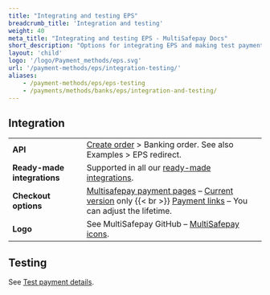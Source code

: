 ```yaml
---
title: "Integrating and testing EPS"
breadcrumb_title: 'Integration and testing'
weight: 40
meta_title: "Integrating and testing EPS - MultiSafepay Docs"
short_description: "Options for integrating EPS and making test payments"
layout: 'child'
logo: '/logo/Payment_methods/eps.svg'
url: '/payment-methods/eps/integration-testing/'
aliases:
    - /payment-methods/eps/eps-testing
    - /payments/methods/banks/eps/integration-and-testing/
---
```

## Integration

| | |
|---|---|
| **API** | [Create order](https://docs-api.multisafepay.com/reference/createorder) > Banking order. See also Examples > EPS redirect. |
| **Ready-made integrations** | Supported in all our [ready-made integrations](/integrations/ready-made/). |
| **Checkout options** | [Multisafepay payment pages](/payment-pages/) – [Current version](/payment-pages/activation/) only {{< br >}} [Payment links](/payment-links/about/) – You can adjust the lifetime. |
| **Logo** | See MultiSafepay GitHub – [MultiSafepay icons](https://github.com/MultiSafepay/MultiSafepay-icons). |

## Testing

See [Test payment details](/testing/test-payment-details/#banking-methods).

